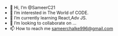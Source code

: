- 👋 Hi, I’m @SameerC21
- 👀 I’m interested in The World of CODE.
- 🌱 I’m currently learning React,Adv JS.
- 💞️ I’m looking to collaborate on ...
- 📫 How to reach me sameerchalke996@gmail.com

<!---
SameerC21/SameerC21 is a ✨ special ✨ repository because its `README.md` (this file) appears on your GitHub profile.
You can click the Preview link to take a look at your changes.
--->
